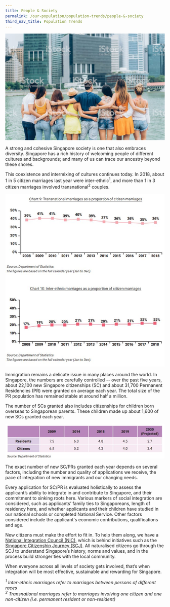 ```yaml
---
title: People & Society
permalink: /our-population/population-trends/people-&-society
third_nav_title: Population Trends
---
```


![Friends of Singapore, image by iStock](/images/stock-image-4.JPG)

A strong and cohesive Singapore society is one that also embraces diversity. Singapore has a rich history of welcoming people of different cultures and backgrounds; and many of us can trace our ancestry beyond these shores.

This coexistence and intermixing of cultures continues today. In 2018, about 1 in 5 citizen marriages last year were inter-ethnic<sup>1</sup>, and more than 1 in 3 citizen marriages involved transnational<sup>2</sup> couples.

![Inter-ethnic and transnationl marriages](/images/transnational-inter-ethnic-charts.JPG)

Immigration remains a delicate issue in many places around the world. In Singapore, the numbers are carefully controlled -- over the past five years, about 22,100 new Singapore citizenships (SC) and about 31,700 Permanent Residencies (PR) were granted on average each year. The total size of the PR population has remained stable at around half a million. 

The number of SCs granted also includes citizenships for children born overseas to Singaporean parents. These children made up about 1,600 of new SCs granted each year. 

![Citizenships table](/images/table-5.JPG)

The exact number of new SC/PRs granted each year depends on several factors, including the number and quality of applications we receive, the pace of integration of new immigrants and our changing needs. 

Every application for SC/PR is evaluated holistically to assess the applicant’s ability to integrate in and contribute to Singapore, and their commitment to sinking roots here. Various markers of social integration are considered, such as applicants’ family ties to Singaporeans, length of residency here, and whether applicants and their children have studied in our national schools or completed National Service. Other factors considered include the applicant's economic contributions, qualifications and age.

New citizens must make the effort to fit in. To help them along, we have a [National Integration Council (NIC)](https://www.nationalintegrationcouncil.gov.sg/), which is behind initiatives such as the [Singapore Citizenship Journey (SCJ)](https://www.mccy.gov.sg/sector/initiatives/singapore-citizenship-journey). All naturalised citizens go through the SCJ to understand Singapore’s history, norms and values, and in the process build stronger ties with the local community. 

When everyone across all levels of society gets involved, that’s when integration will be most effective, sustainable and rewarding for Singapore.


*<sup>1</sup> Inter-ethnic marriages refer to marriages between persons of different races*  
*<sup>2</sup> Transnational marriages refer to marriages involving one citizen and one non-citizen (i.e. permanent resident or non-resident)*
